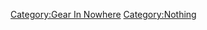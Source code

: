 [Category:Gear In Nowhere](Category:Gear_In_Nowhere "wikilink")
[Category:Nothing](Category:Nothing "wikilink")
